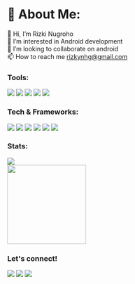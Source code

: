 # 💫 About Me:
👋 Hi, I’m Rizki Nugroho<br>👀 I’m interested in Android development<br>💞️ I’m looking to collaborate on android<br>📫 How to reach me rizkynhg@gmail.com

### Tools:
<p>
    <img src="https://img.shields.io/badge/mac%20os-000000?style=for-the-badge&logo=macos&logoColor=F0F0F0" />
    <img src="hhttps://img.shields.io/badge/Xcode-007ACC?style=for-the-badge&logo=Xcode&logoColor=white" />
    <img src="https://img.shields.io/badge/Android_Studio-3DDC84?style=for-the-badge&logo=android-studio&logoColor=white" />
    <img src="https://img.shields.io/badge/IntelliJIDEA-000000.svg?style=for-the-badge&logo=intellij-idea&logoColor=white">
    <img src="https://img.shields.io/badge/Visual%20Studio%20Code-0078d7.svg?style=for-the-badge&logo=visual-studio-code&logoColor=white"/>
</p>

### Tech & Frameworks:
<p>
    <img src="https://img.shields.io/badge/kotlin-%237F52FF.svg?style=for-the-badge&logo=kotlin&logoColor=white" />
    <img src="https://img.shields.io/badge/Flutter-02569B?style=for-the-badge&logo=flutter&logoColor=white" />
    <img src="https://img.shields.io/badge/javascript-%23323330.svg?style=for-the-badge&logo=javascript&logoColor=%23F7DF1E" />
    <img src="https://img.shields.io/badge/Node%20js-339933?style=for-the-badge&logo=nodedotjs&logoColor=white" />
    <img src="https://img.shields.io/badge/java-%23ED8B00.svg?style=for-the-badge&logo=openjdk&logoColor=white)" />
    <img src="https://img.shields.io/badge/php-%23777BB4.svg?style=for-the-badge&logo=php&logoColor=white"/>
</p>

### Stats:
<p>
    <img src="https://github-readme-stats.vercel.app/api?username=rizkinugrohho&hide=contribs,prs&show_icons=true&hide_border=true&title_color=000" /><br>
    <img src="https://github-readme-stats.vercel.app/api/top-langs/?username=rizkinugrohho&layout=compact" height=180 />
</p>

### Let's connect!
<p>
    <a href="https://linkedin.com/in/rizki-nugroho" target="blank"><img src="https://img.shields.io/badge/LinkedIn-0077B5?style=for-the-badge&logo=linkedin&logoColor=white" /></a>
    <a href="https://instagram.com/rizkinugrohho" target="blank"><img src="https://img.shields.io/badge/Instagram-%23E4405F.svg?style=for-the-badge&logo=Instagram&logoColor=white?" /></a>
    <a href="https://rizkinugrohho.github.io/MyWebsite/" target="blank"><img src="https://img.shields.io/badge/website-000000?style=for-the-badge&logo=About.me&logoColor=white" /></a>

</p>
